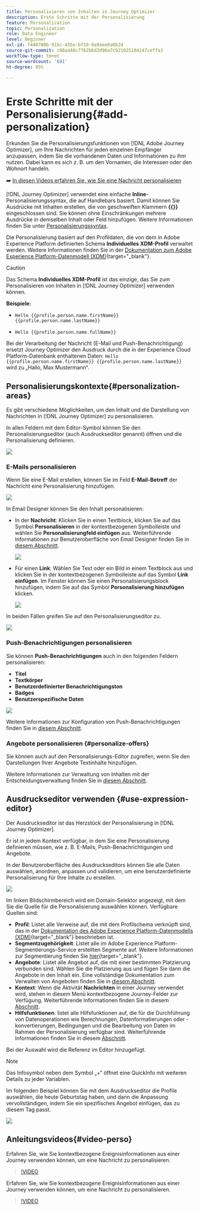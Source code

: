 ```yaml
---
title: Personalisieren von Inhalten in Journey Optimizer
description: Erste Schritte mit der Personalisierung
feature: Personalization
topic: Personalization
role: Data Engineer
level: Beginner
exl-id: f448780b-91bc-455e-bf10-9a9aee0a0b24
source-git-commit: c68aa48c7762b6d2d96a7c921025104247ceffa3
workflow-type: tm+mt
source-wordcount: '691'
ht-degree: 95%

---
```


# Erste Schritte mit der Personalisierung{#add-personalization}

Erkunden Sie die Personalisierungsfunktionen von [!DNL Adobe Journey Optimizer], um Ihre Nachrichten für jeden einzelnen Empfänger anzupassen, indem Sie die vorhandenen Daten und Informationen zu ihm nutzen. Dabei kann es sich z. B. um den Vornamen, die Interessen oder den Wohnort handeln.

➡️ [In diesen Videos erfahren Sie, wie Sie eine Nachricht personalisieren](#video-perso)

[!DNL Journey Optimizer] verwendet eine einfache **Inline**-Personalisierungssyntax, die auf Handlebars basiert. Damit können Sie Ausdrücke mit Inhalten erstellen, die von geschweiften Klammern **{{}}** eingeschlossen sind. Sie können ohne Einschränkungen mehrere Ausdrücke in demselben Inhalt oder Feld hinzufügen. Weitere Informationen finden Sie unter [Personalisierungssyntax](personalization-syntax.md).

Die Personalisierung basiert auf den Profildaten, die von dem in Adobe Experience Platform definierten Schema **Individuelles XDM-Profil** verwaltet werden. Weitere Informationen finden Sie in der [Dokumentation zum Adobe Experience Platform-Datenmodell (XDM)](https://experienceleague.adobe.com/docs/experience-platform/xdm/home.html?lang=de){target=&quot;_blank&quot;}.

>[!CAUTION]
>Das Schema **Individuelles XDM-Profil** ist das einzige, das Sie zum Personalisieren von Inhalten in [!DNL Journey Optimizer] verwenden können.

**Beispiele:**

* `Hello {{profile.person.name.firstName}} {{profile.person.name.lastName}}`

* `Hello {{profile.person.name.fullName}}`

Bei der Verarbeitung der Nachricht (E-Mail und Push-Benachrichtigung) ersetzt Journey Optimizer den Ausdruck durch die in der Experience Cloud Platform-Datenbank enthaltenen Daten: `Hello {{profile.person.name.firstName}} {{profile.person.name.lastName}}` wird zu „Hallo, Max Mustermann“.


## Personalisierungskontexte{#personalization-areas}

Es gibt verschiedene Möglichkeiten, um den Inhalt und die Darstellung von Nachrichten in [!DNL Journey Optimizer] zu personalisieren.

In allen Feldern mit dem Editor-Symbol können Sie den Personalisierungseditor (auch Ausdruckseditor genannt) öffnen und die Personalisierung definieren.

![](assets/perso_icon.png)

### E-Mails personalisieren

Wenn Sie eine E-Mail erstellen, können Sie im Feld **E-Mail-Betreff** der Nachricht eine Personalisierung hinzufügen.

![](assets/perso_subject.png)

In Email Designer können Sie den Inhalt personalisieren:

* In der **Nachricht**: Klicken Sie in einen Textblock, klicken Sie auf das Symbol **Personalisieren** in der kontextbezogenen Symbolleiste und wählen Sie **Personalisierungfeld einfügen** aus. Weiterführende Informationen zur Benutzeroberfläche von Email Designer finden Sie in [diesem Abschnitt](../design-emails.md).

   ![](assets/perso_insert.png)

* Für einen **Link**: Wählen Sie Text oder ein Bild in einem Textblock aus und klicken Sie in der kontextbezogenen Symbolleiste auf das Symbol **Link einfügen**. Im Fenster können Sie einen Personalisierungsblock hinzufügen, indem Sie auf das Symbol **Personalisierung hinzufügen** klicken.

   ![](assets/perso_link.png)

In beiden Fällen greifen Sie auf den Personalisierungseditor zu.

![](assets/perso_ee.png)

### Push-Benachrichtigungen personalisieren

Sie können **Push-Benachrichtigungen** auch in den folgenden Feldern personalisieren:

* **Titel**
* **Textkörper**
* **Benutzerdefinierter Benachrichtigungston**
* **Badges**
* **Benutzerspezifische Daten**

![](assets/perso_push.png)

Weitere Informationen zur Konfiguration von Push-Benachrichtigungen finden Sie in [diesem Abschnitt](../push-gs.md).

### Angebote personalisieren {#personalize-offers}

Sie können auch auf den Personalisierungs-Editor zugreifen, wenn Sie den Darstellungen Ihrer Angebote Textinhalte hinzufügen.

Weitere Informationen zur Verwaltung von Inhalten mit der Entscheidungsverwaltung finden Sie in [diesem Abschnitt](../offers/offer-library/creating-personalized-offers.md#custom-text).

## Ausdruckseditor verwenden {#use-expression-editor}

Der Ausdruckseditor ist das Herzstück der Personalisierung in [!DNL Journey Optimizer].

Er ist in jedem Kontext verfügbar, in dem Sie eine Personalisierung definieren müssen, wie z. B. E-Mails, Push-Benachrichtigungen und Angebote.

In der Benutzeroberfläche des Ausdruckseditors können Sie alle Daten auswählen, anordnen, anpassen und validieren, um eine benutzerdefinierte Personalisierung für Ihre Inhalte zu erstellen.

![](assets/perso_ee1.png)

Im linken Bildschirmbereich wird ein Domain-Selektor angezeigt, mit dem Sie die Quelle für die Personalisierung auswählen können. Verfügbare Quellen sind:

* **Profil**: Listet alle Verweise auf, die mit dem Profilschema verknüpft sind, das in der [Dokumentation des Adobe Experience Platform-Datenmodells (XDM)](https://experienceleague.adobe.com/docs/experience-platform/xdm/home.html){target=&quot;_blank&quot;} beschrieben ist.
* **Segmentzugehörigkeit**: Listet alle im Adobe Experience Platform-Segmentierungs-Service erstellten Segmente auf. Weitere Informationen zur Segmentierung finden Sie [hier](https://experienceleague.adobe.com/docs/experience-platform/segmentation/home.html?lang=de){target=&quot;_blank&quot;}.
* **Angebote**: Listet alle Angebot auf, die mit einer bestimmten Platzierung verbunden sind. Wählen Sie die Platzierung aus und fügen Sie dann die Angebote in den Inhalt ein. Eine vollständige Dokumentation zum Verwalten von Angeboten finden Sie in [diesem Abschnitt](../deliver-personalized-offers.md).
* **Kontext**: Wenn die Aktivität **Nachrichten** in einer Journey verwendet wird, stehen in diesem Menü kontextbezogene Journey-Felder zur Verfügung. Weiterführende Informationen finden Sie in diesem [Abschnitt](personalization-use-case.md).
* **Hilfsfunktionen**: listet alle Hilfsfunktionen auf, die für die Durchführung von Datenoperationen wie Berechnungen, Datenformatierungen oder -konvertierungen, Bedingungen und die Bearbeitung von Daten im Rahmen der Personalisierung verfügbar sind. Weiterführende Informationen finden Sie in diesem [Abschnitt](functions/functions.md).

Bei der Auswahl wird die Referenz im Editor hinzugefügt.

>[!NOTE]
>
>Das Infosymbol neben dem Symbol „+“ öffnet eine QuickInfo mit weiteren Details zu jeder Variablen.

Im folgenden Beispiel können Sie mit dem Ausdruckseditor die Profile auswählen, die heute Geburtstag haben, und dann die Anpassung vervollständigen, indem Sie ein spezifisches Angebot einfügen, das zu diesem Tag passt.

![](assets/perso_ee2.png)

## Anleitungsvideos{#video-perso}

Erfahren Sie, wie Sie kontextbezogene Ereignisinformationen aus einer Journey verwenden können, um eine Nachricht zu personalisieren.

>[!VIDEO](https://video.tv.adobe.com/v/334165?quality=12)

Erfahren Sie, wie Sie kontextbezogene Ereignisinformationen aus einer Journey verwenden können, um eine Nachricht zu personalisieren.

>[!VIDEO](https://video.tv.adobe.com/v/334078?quality=12)
